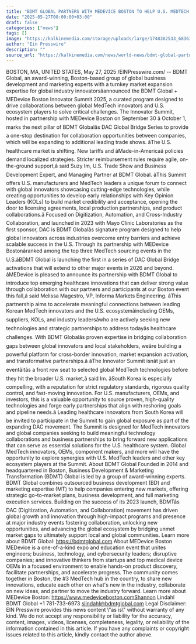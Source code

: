 ```yaml
---
title: "BDMT GLOBAL PARTNERS WITH MEDEVICE BOSTON TO HELP U.S. MEDTECH LEADERS HARNESS KOREA’S CUTTING-EDGE TECHNOLOGY"
date: "2025-05-27T00:00:00+03:00"
draft: false
categories: ["news"]
tags: []
image: "https://kalkinemedia.com/storage/uploads/large/1748382533_683633459d1c2_23092501_bdmt_global_medevice_boston_i_1200x628.png"
author: "Ein Presswire"
description: ""
source_url: "https://kalkinemedia.com/news/world-news/bdmt-global-partners-with-medevice-boston-to-help-us-medtech-leaders-harness-koreas-cutting-edge-technology"
---
```

BOSTON, MA, UNITED STATES, May 27, 2025 /EINPresswire.com/ -- BDMT Global, an award-winning, Boston-based group of global business development and marketing experts with a turnkey market expansion expertise for global industry innovatorsâannounced the BDMT Global + MEDevice Boston Innovator Summit 2025, a curated program designed to drive collaborations between global MedTech innovators and U.S. ecosystem players to solve critical challenges. The Innovator Summit, hosted in partnership with MEDevice Boston on September 30 â October 1, marks the next pillar of BDMT Globalâs DAC Global Bridge Series to provide a one-stop destination for collaboration opportunities between companies, which will be expanding to additional leading trade shows. âThe U.S. healthcare market is shifting. New tariffs and âMade-in-Americaâ policies demand localized strategies. Stricter reimbursement rules require agile, on-the-ground support,â said Suzy Im, U.S. Trade Show and Business Development Expert, and Managing Partner at BDMT Global. âThis Summit offers U.S. manufacturers and MedTech leaders a unique forum to connect with global innovators showcasing cutting-edge technologies, while creating opportunities to develop early relationships with Key Opinion Leaders (KOLs) to build market credibility and acceptance, opening the door to licensing agreements, local production partnerships, and product collaborations.â Focused on Digitization, Automation, and Cross-Industry Collaboration, and launched in 2023 with Mayo Clinic Laboratories as the first sponsor, DAC is BDMT Globalâs signature program designed to help global innovators across industries overcome entry barriers and achieve scalable success in the U.S. Through its partnership with MEDevice Bostonâranked among the top three MedTech sourcing events in the U.S.âBDMT Global is launching the first in a series of DAC Global Bridge activations that will extend to other major events in 2026 and beyond. âMEDevice is pleased to announce its partnership with BDMT Global to introduce top emerging healthcare innovations that can deliver strong value through collaboration with our partners and participants at our Boston event this fall,â said Melissa Magestro, VP, Informa Markets Engineering. âThis partnership aims to accelerate meaningful connections between leading Korean MedTech innovators and the U.S. ecosystemâincluding OEMs, suppliers, KOLs, and industry leadersâwho are actively seeking new technologies and strategic partnerships to address todayâs healthcare challenges. With BDMT Globalâs proven expertise in bridging collaboration gaps between global innovators and local stakeholders, weâre building a powerful platform for cross-border innovation, market expansion activation, and transformative partnerships.â âThe Innovator Summit isnât just an eventâitâs a front row seat to selected global MedTech technologies before they hit the broader U.S. market,â said Im. âSouth Korea is especially compelling, with a reputation for strict regulatory standards, rigorous quality control, and fast-moving innovation. For U.S. manufacturers, OEMs, and investors, this is a valuable opportunity to source proven, high-quality technologies and forge early partnerships that align with reshoring goals and pipeline needs.â Leading healthcare innovators from South Korea will be invited to participate in the Summit to gain global exposure as part of the expanding DAC movement. The Summit is designed for MedTech innovators and global companies seeking to build meaningful technology collaborations and business partnerships to bring forward new applications that can serve as essential solutions for the U.S. healthcare system. Global MedTech innovators, OEMs, component makers, and more will have the opportunity to explore synergies with U.S. MedTech leaders and other key ecosystem players at the Summit. About BDMT Global Founded in 2014 and headquartered in Boston, Business Development & Marketing Transformation (BDMT) Global is led by a group of award-winning experts. BDMT Global combines outsourced business development (BD) and marketing expertise (MT) to help companies entering new markets, offering strategic go-to-market plans, business development, and full marketing execution services. Building on the success of its 2023 launch, BDMTâs DAC (Digitization, Automation, and Collaboration) movement has driven global growth and innovation through high-impact programs and presence at major industry events fostering collaboration, unlocking new opportunities, and advancing the global ecosystem by bridging unmet market gaps to ultimately support local and global communities. Learn more about BDMT Global: https://bdmtglobal.com About MEDevice Boston MEDevice is a one-of-a-kind expo and education event that unites engineers; business, technology, and cybersecurity leaders; disruptive companies; and innovative thinkers from startups and top medical device OEMs in a focused environment to enable hands-on product discovery, facilitate partnerships, and accelerate progress. The community comes together in Boston, the #3 MedTech hub in the country, to share new innovations, educate each other on what's new in the industry, collaborate on new ideas, and partner to move the industry forward. Learn more about MEDevice Boston: https://www.medeviceboston.comShannon Lindahl BDMT Global +1 781-733-6973 slindahl@bdmtglobal.com Legal Disclaimer: EIN Presswire provides this news content \\"as is\\" without warranty of any kind. We do not accept any responsibility or liability for the accuracy, content, images, videos, licenses, completeness, legality, or reliability of the information contained in this article. If you have any complaints or copyright issues related to this article, kindly contact the author above.